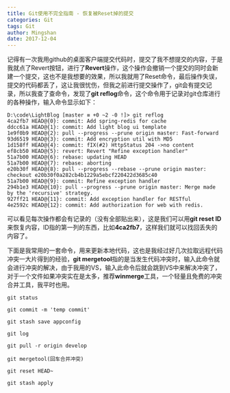 ```yaml
---
title: Git使用不完全指南 - 恢复被Reset掉的提交
categories: Git
tags: Git
author: Mingshan
date: 2017-12-04
---
```


记得有一次我用github的桌面客户端提交代码时，提交了我不想提交的内容，于是我就点了Revert按钮，进行了**Revert**操作，这个操作会撤销一个提交的同时会新建一个提交，这也不是我想要的效果，所以我就用了Reset命令，最后操作失误，提交的代码都丢了，这让我很忧伤，但我之前进行提交操作了，git会有提交记录，所以我查了查命令，发现了**git reflog**命令，这个命令用于记录对git仓库进行的各种操作，输入命令显示如下：


```
D:\code\LightBlog [master ≡ +0 ~2 -0 !]> git reflog
4ca2fb7 HEAD@{0}: commit: Add spring-redis for cache
ddcc61a HEAD@{1}: commit: Add light blog ui template
1e9f0b9 HEAD@{2}: pull --progress --prune origin master: Fast-forward
93d6519 HEAD@{3}: commit: Add encryption util with MD5
1d158ff HEAD@{4}: commit: fIX(#2) HttpStatus 204 ->no content
ef8cb50 HEAD@{5}: revert: Revert "Refine exception handler"
51a7b00 HEAD@{6}: rebase: updating HEAD
51a7b00 HEAD@{7}: rebase: aborting
e20b30f HEAD@{8}: pull --progress --rebase --prune origin master: checkout e20b30f0a282cb4b1229a5ebcf220422d3685c40
51a7b00 HEAD@{9}: commit: Refine exception handler
294b1e3 HEAD@{10}: pull --progress --prune origin master: Merge made by the 'recursive' strategy.
927ff21 HEAD@{11}: commit: Add exception handler for RESTful
4e2592c HEAD@{12}: commit: Add authorization for web with redis.
```
可以看见每次操作都会有记录的（没有全部贴出来），这是我们可以用**git reset ID**来恢复内容，ID指的第一列的东西，比如**4ca2fb7**，这样我们就可以找回丢失的内容了。

下面是我常用的一套命令，用来更新本地代码，这也是我经过好几次拉取远程代码冲突一大片得到的经验，**git mergetool**指的是当发生代码冲突时，输入此命令就会进行冲突的解决，由于我用的VS，输入此命令后就会跳到VS中来解决冲突了，对于一个文件如果冲突实在是太多，推荐**winmerge**工具，一个轻量且免费的冲突合并工具，我平时也用。

```
git status

git commit -m 'temp commit'

git stash save appconfig

git log

git pull -r origin develop

git mergetool(回车合并冲突)

git reset HEAD~

git stash apply
```
